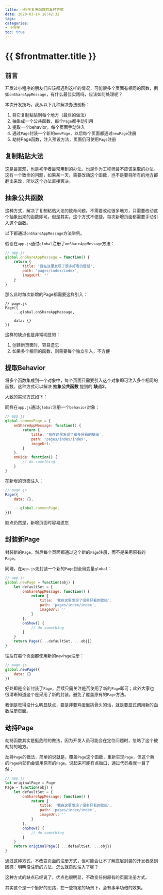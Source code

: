 ```yaml
---
title: 小程序复用函数的五种方式
date: 2020-03-14 18:42:32
tags:
categories:
- 小程序
toc: true
---
```


# {{ $frontmatter.title }}

## 前言

开发过小程序的朋友们应该都遇到这样的情况，可能很多个页面有相同的函数，例如`onShareAppMessage`，有什么最佳实践吗，应该如何处理呢？

本次开发技巧，我从以下几种解决办法剖析：
1.  将它复制粘贴到每个地方（最烂的做法）
2.  抽象成一个公共函数，每个`Page`都手动引用
3.  提取一个behavior，每个页面手动注入
4.  通过`Page`封装一个新的`newPage`，以后每个页面都通过`newPage`注册
5.  劫持Page函数，注入预设方法，页面仍可使用`Page`注册

<!-- more -->

## 复制粘贴大法

这是最直观，也是初学者最常用到的办法。也是作为工程师最不应该采取的办法。这有一个致命的问题，如果某一天，需要改动这个函数，岂不是要将所有的地方都翻出来改，所以这个办法直接否决。

## 抽象公共函数

这种方式，解决了复制粘贴大法的致命问题，不需要改动很多地方，只需要改动这个抽象出来的函数即可。但是其实，这个方式不便捷，每次新增页面都需要手动引入这个函数。

以下都通过`onShareAppMessage`方法举例。

假设在`app.js`通过`global`注册了`onShareAppMessage`方法：

```js
// app.js
global.onShareAppMessage = function() {
    return {
    	title: '我在这里发现了很多好看的壁纸',
        path: 'pages/index/index',
        imageUrl: ''
    }
}
```

那么此时每次新增的Page都需要这样引入：

```
// page.js
Page({
    ...global.onShareAppMessage,
    
    data: {}
})
```

这样的缺点也是非常明显的：
1. 创建新页面时，容易遗忘
2. 如果多个相同的函数，则需要每个独立引入，不方便

## 提取Behavior

将多个函数集成到一个对象中，每个页面只需要引入这个对象即可注入多个相同的函数。这种方式可以解决 **抽象公共函数** 提到的 **缺点2**。

大致的实现方式如下：

同样在`app.js`通过`global`注册一个`behavior`对象：

```js
// app.js
global.commonPage = {
    onShareAppMessage: function() {
        return {
            title: '我在这里发现了很多好看的壁纸',
            path: 'pages/index/index',
            imageUrl: ''
        }
    },
    onHide: function() {
        // do something
    }
}
```

在新增的页面注入：

```js
// page.js
Page({
    data: {},
    
    ...global.commonPage,
}})
```

缺点仍然是，新增页面时容易遗忘

## 封装新Page

封装新的`Page`，然后每个页面都通过这个新的`Page`注册，而不是采用原有的`Page`。

同理，在`app.js`先封装一个新的`Page`到全局变量`global`：

```js
// app.js
global.newPage = function(obj) {
    let defaultSet = {
        onShareAppMessage: function() {
            return {
                title: '我在这里发现了很多好看的壁纸',
                path: 'pages/index/index',
                imageUrl: ''
            }
        },
        onShow() {
            // do something
        }
    }
    return Page({...defaultSet, ...obj})
}
```

往后在每个页面都使用新的`newPage`注册：

```js
// page.js
global.newPage({
    data: {}
})
```

好处即是全新封装了`Page`，后续只需关注是否使用了新的`Page`即可；此外大家也很清晰知道这个是采用了新的封装，避免了覆盖原有的`Page`方法。

我倒是觉得没什么明显缺点，要是非要鸡蛋里挑骨头的话，就是要显式调用新的函数注册页面。

## 劫持Page

劫持函数其实是挺危险的做法，因为开发人员可能会在定位问题时，忽略了这个被劫持的地方。

劫持`Page`的做法，简单的说就是，覆盖`Page`这个函数，重新实现`Page`，但这个新的`Page`内部仍会调用原有的`Page`。说起来可能有点拗口，通过代码看就一目了然：

```js
// app.js
let originalPage = Page
Page = function(obj) {
    let defaultSet = {
        onShareAppMessage: function() {
            return {
                title: '我在这里发现了很多好看的壁纸',
                path: 'pages/index/index',
                imageUrl: ''
            }
        },
        onShow() {
            // do something
        }
    }
    return originalPage({ ...defaultSet, ...obj})
}
```

通过这种方式，不改变页面的注册方式，但可能会让不了解底层封装的开发者感到困惑：明明没注册的方法，怎么就自动注入了呢？

这种方式的缺点已经说了，优点也很明显，不改变任何原有的页面注册方式。

其实这个是一个挺好的思路，在一些特定的场景下，会有事半功倍的效果。